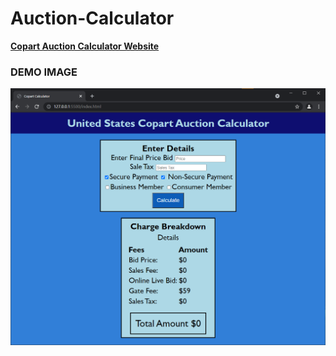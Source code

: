 # Auction-Calculator
**[Copart Auction Calculator Website](https://adev-exe.github.io/Auction-Calculator/)**
### DEMO IMAGE
<img src="images/index_screenshot.png" width="875">
